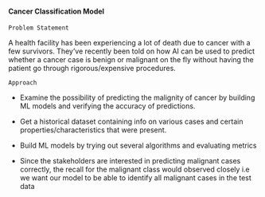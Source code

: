 #### Cancer Classification Model


`Problem Statement`

A health facility has been experiencing a lot of death due to cancer with a few survivors. They’ve recently been told on how AI can be used to predict whether a cancer case is benign or malignant on the fly without having the patient go through rigorous/expensive procedures.

`Approach`

- Examine the possibility of predicting the malignity of cancer by building ML models and verifying the accuracy of predictions.

- Get a historical dataset containing info on various cases and certain properties/characteristics that were present.

- Build ML models by trying out several algorithms and evaluating metrics 

- Since the stakeholders are interested in predicting malignant cases correctly, the recall for the malignant class would observed closely i.e we want our model to be able to identify all malignant cases in the test data

